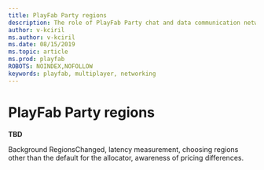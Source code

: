 ```yaml
---
title: PlayFab Party regions
description: The role of PlayFab Party chat and data communication network regions.
author: v-kciril
ms.author: v-kciril
ms.date: 08/15/2019
ms.topic: article
ms.prod: playfab
ROBOTS: NOINDEX,NOFOLLOW
keywords: playfab, multiplayer, networking
---
```


# PlayFab Party regions

**TBD**

Background RegionsChanged, latency measurement, choosing regions other than the default for the allocator, awareness of pricing differences.

